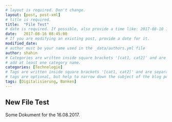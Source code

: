 ```yaml
---
# layout is required. Don't change.
layout: [post, post-xml]
# title is required.
title:  "File Test"
# date is required. If possible, also provide a time like: 2017-08-10 10:25:00.
date:   2017-08-16 08:45:00 
# If you are modifying an existing post, provide a date for it.
modified_date: 
# author must be your name used in the _data/authors.yml file
author: shahin
# Categories are written inside square brackets '[cat1, cat2]' and are separated by comma.
# add at least one category name.
categories: [Technologie]
# Tags are written inside square brackets '[cat1, cat2]' and are separated by comma.
# tags are optional, but help to narrow down the subject of the blog post
tags: [Digitalisierung, Banken]
---
```


## New File Test

Some Dokument for the 16.08.2017.

